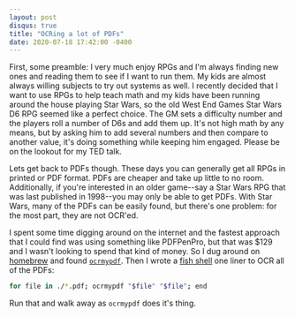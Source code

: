 ```yaml
---
layout: post
disqus: true
title: "OCRing a lot of PDFs"
date: 2020-07-18 17:42:00 -0400
---
```


First, some preamble: I very much enjoy RPGs and I'm always finding new ones and reading them to see if I want to run them. My kids are almost always willing subjects to try out systems as well. I recently decided that I want to use RPGs to help teach math and my kids have been running around the house playing Star Wars, so the old West End Games Star Wars D6 RPG seemed like a perfect choice. The GM sets a difficulty number and the players roll a number of D6s and add them up. It's not high math by any means, but by asking him to add several numbers and then compare to another value, it's doing something while keeping him engaged. Please be on the lookout for my TED talk.

Lets get back to PDFs though. These days you can generally get all RPGs in printed or PDF format. PDFs are cheaper and take up little to no room. Additionally, if you're interested in an older game--say a Star Wars RPG that was last published in 1998--you may only be able to get PDFs. With Star Wars, many of the PDFs can be easily found, but there's one problem: for the most part, they are not OCR'ed.

I spent some time digging around on the internet and the fastest approach that I could find was using something like PDFPenPro, but that was \$129 and I wasn't looking to spend that kind of money. So I dug around on [homebrew](https://brew.sh) and found [`ocrmypdf`](https://ocrmypdf.readthedocs.io/en/latest/#). Then I wrote a [fish shell](https://fishshell.com) one liner to OCR all of the PDFs:

```bash
for file in ./*.pdf; ocrmypdf "$file" "$file"; end
```

Run that and walk away as `ocrmypdf` does it's thing.
